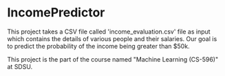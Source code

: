 # IncomePredictor
 This project takes a CSV file called 'income_evaluation.csv'  file as input which contains the details of various people and their salaries.  Our goal is to predict the probability of the income being greater than $50k.

This project is the part of the course named "Machine Learning (CS-596)" at SDSU.
